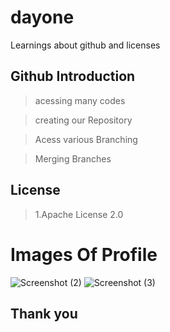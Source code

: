 # dayone
Learnings about github and licenses
 
## Github Introduction
>acessing many codes 

>creating our Repository

>Acess various Branching

>Merging Branches

## License
>1.Apache License 2.0

# Images Of Profile
![Screenshot (2)](https://user-images.githubusercontent.com/116140440/196608526-c9f59871-1129-4f80-93bd-1fab1270f770.png)
![Screenshot (3)](https://user-images.githubusercontent.com/116140440/196608555-6c9aab6b-fb14-4b09-ace0-363cafda7885.png)

## Thank you

